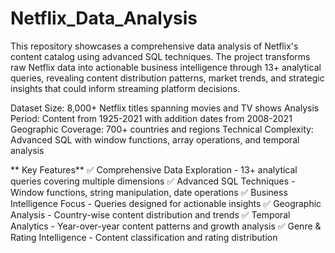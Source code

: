 # Netflix_Data_Analysis
This repository showcases a comprehensive data analysis of Netflix's content catalog using advanced SQL techniques. The project transforms raw Netflix data into actionable business intelligence through 13+ analytical queries, revealing content distribution patterns, market trends, and strategic insights that could inform streaming platform decisions.

Dataset Size: 8,000+ Netflix titles spanning movies and TV shows
Analysis Period: Content from 1925-2021 with addition dates from 2008-2021
Geographic Coverage: 700+ countries and regions
Technical Complexity: Advanced SQL with window functions, array operations, and temporal analysis

** Key Features**
✅ Comprehensive Data Exploration - 13+ analytical queries covering multiple dimensions
✅ Advanced SQL Techniques - Window functions, string manipulation, date operations
✅ Business Intelligence Focus - Queries designed for actionable insights
✅ Geographic Analysis - Country-wise content distribution and trends
✅ Temporal Analytics - Year-over-year content patterns and growth analysis
✅ Genre & Rating Intelligence - Content classification and rating distribution
